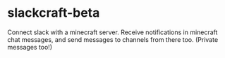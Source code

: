 # slackcraft-beta
Connect slack with a minecraft server. Receive notifications in minecraft chat messages, and send messages to channels from there too. (Private messages too!)
